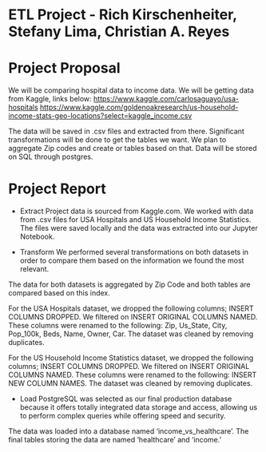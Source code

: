 # ETL Project - Rich Kirschenheiter, Stefany Lima, Christian A. Reyes


# Project Proposal

We will be comparing hospital data to income data. We will be getting data from Kaggle, links below:
https://www.kaggle.com/carlosaguayo/usa-hospitals
https://www.kaggle.com/goldenoakresearch/us-household-income-stats-geo-locations?select=kaggle_income.csv

The data will be saved in .csv files and extracted from there. 
Significant transformations will be done to get the tables we want. 
We plan to aggregate Zip codes and create or tables based on that.
Data will be stored on SQL through postgres.

# Project Report

* Extract
Project data is sourced from Kaggle.com. We worked with data from .csv files for USA Hospitals and US Household Income Statistics. The files were saved locally and the data was extracted into our Jupyter Notebook. 

* Transform
We performed several transformations on both datasets in order to compare them based on the information we found the most relevant. 

The data for both datasets is aggregated by Zip Code and both tables are compared based on this index. 

For the USA Hospitals dataset, we dropped the following columns; INSERT COLUMNS DROPPED. We filtered on INSERT ORIGINAL COLUMNS NAMED. These columns were renamed to the following: Zip, Us_State, City, Pop_100k, Beds, Name, Owner, Car. The dataset was cleaned by removing duplicates.

For the US Household Income Statistics dataset, we dropped the following columns; INSERT COLUMNS DROPPED. We filtered on INSERT ORIGINAL COLUMNS NAMED. These columns were renamed to the following: INSERT NEW COLUMN NAMES. The dataset was cleaned by removing duplicates.

* Load
PostgreSQL was selected as our final production database because it offers totally integrated data storage and access, allowing us to perform complex queries while offering speed and security.

The data was loaded into a database named ‘income_vs_healthcare’. The final tables storing the data are named ‘healthcare’ and ‘income.’
